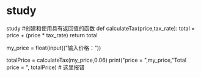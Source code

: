 # study
study
#创建和使用具有返回值的函数
def calculateTax(price,tax_rate):
    total = price + (price * tax_rate)
    return total

my_price = float(input(("输入价格："))

totalPrice = calculateTax(my_price,0.06)
print("price = ",my_price,"Total price = ", totalPrice) # 这里报错
